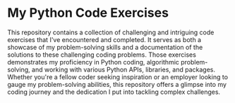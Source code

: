 # My Python Code Exercises

This repository contains a collection of challenging and intriguing code exercises that I've encountered and completed. 
It serves as both a showcase of my problem-solving skills and a documentation of the solutions to these challenging coding problems. 
Those exercises demonstrates my proficiency in Python coding, algorithmic problem-solving, and working with various Python APIs, libraries, and packages. 
Whether you're a fellow coder seeking inspiration 
or an employer looking to gauge my problem-solving abilities, this repository offers a glimpse into my coding journey and the dedication I put into tackling complex challenges.

